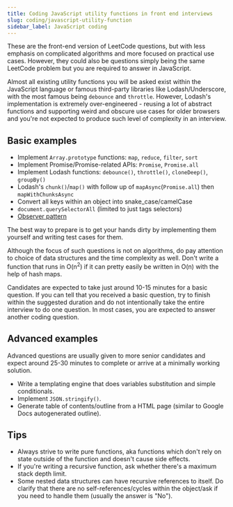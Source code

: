 ```yaml
---
title: Coding JavaScript utility functions in front end interviews
slug: coding/javascript-utility-function
sidebar_label: JavaScript coding
---
```


These are the front-end version of LeetCode questions, but with less emphasis on complicated algorithms and more focused on practical use cases. However, they could also be questions simply being the same LeetCode problem but you are required to answer in JavaScript.

Almost all existing utility functions you will be asked exist within the JavaScript language or famous third-party libraries like Lodash/Underscore, with the most famous being `debounce` and `throttle`. However, Lodash's implementation is extremely over-engineered - reusing a lot of abstract functions and supporting weird and obscure use cases for older browsers and you're not expected to produce such level of complexity in an interview.

## Basic examples

- Implement `Array.prototype` functions: `map`, `reduce`, `filter`, `sort`
- Implement Promise/Promise-related APIs: `Promise`, `Promise.all`
- Implement Lodash functions: `debounce()`, `throttle()`, `cloneDeep()`, `groupBy()`
- Lodash's `chunk()`/`map()` with follow up of `mapAsync`(`Promise.all`) then `mapWithChunksAsync`
- Convert all keys within an object into snake_case/camelCase
- `document.querySelectorAll` (limited to just tags selectors)
- [Observer pattern](https://addyosmani.com/resources/essentialjsdesignpatterns/book/#observerpatternjavascript)

The best way to prepare is to get your hands dirty by implementing them yourself and writing test cases for them.

Although the focus of such questions is not on algorithms, do pay attention to choice of data structures and the time complexity as well. Don't write a function that runs in O(n<sup>2</sup>) if it can pretty easily be written in O(n) with the help of hash maps.

Candidates are expected to take just around 10-15 minutes for a basic question. If you can tell that you received a basic question, try to finish within the suggested duration and do not intentionally take the entire interview to do one question. In most cases, you are expected to answer another coding question.

## Advanced examples

Advanced questions are usually given to more senior candidates and expect around 25-30 minutes to complete or arrive at a minimally working solution.

- Write a templating engine that does variables substitution and simple conditionals.
- Implement `JSON.stringify()`.
- Generate table of contents/outline from a HTML page (similar to Google Docs autogenerated outline).

## Tips

- Always strive to write pure functions, aka functions which don't rely on state outside of the function and doesn't cause side effects.
- If you're writing a recursive function, ask whether there's a maximum stack depth limit.
- Some nested data structures can have recursive references to itself. Do clarify that there are no self-references/cycles within the object/ask if you need to handle them (usually the answer is "No").
